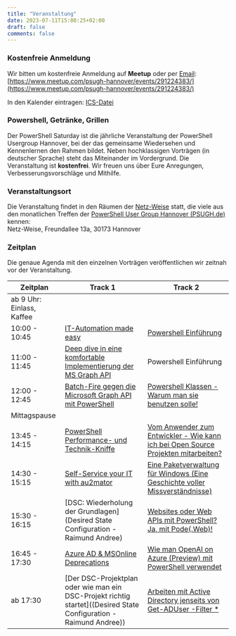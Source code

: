 ```yaml
---
title: "Veranstaltung"
date: 2023-07-11T15:00:25+02:00
draft: false
comments: false
---
```


### Kostenfreie Anmeldung

Wir bitten um kostenfreie Anmeldung auf **Meetup** oder per [Email](mailto:info.psugh.de):  
[https://www.meetup.com/psugh-hannover/events/291224383/](https://www.meetup.com/psugh-hannover/events/291224383/)

In den Kalender eintragen: [ICS-Datei](/veranstaltung/pssat2023.ics)

### Powershell, Getränke, Grillen

Der PowerShell Saturday ist die jährliche Veranstaltung der PowerShell Usergroup Hannover, bei der das gemeinsame Wiedersehen und Kennenlernen den Rahmen bildet. Neben hochklassigen Vorträgen (in deutscher Sprache) steht das Miteinander im Vordergrund. Die Veranstaltung ist **kostenfrei**. Wir freuen uns über Eure Anregungen, Verbesserungsvorschläge und Mithilfe.

### Veranstaltungsort

Die Veranstaltung findet in den Räumen der [Netz-Weise](https://www.netz-weise-it.training/impressum.html) statt, die viele aus den monatlichen Treffen der [PowerShell User Group Hannover (PSUGH.de)](http://psugh.de) kennen:  
Netz-Weise, Freundallee 13a, 30173 Hannover

### Zeitplan

Die genaue Agenda mit den einzelnen Vorträgen veröffentlichen wir zeitnah vor der Veranstaltung. 

| Zeitplan                  | Track 1  | Track 2  |
| ------------------------- | -------- | -------- |
| ab 9 Uhr: Einlass, Kaffee |                                                                                                             |          |
| 10:00 - 10:45             | [IT-Automation made easy](https://pssat.de/session/markushipp/)                                             | [Powershell Einführung](https://pssat.de/session/holgervoges2/)                  |
| 11:00 - 11:45             | [Deep dive in eine komfortable Implementierung der MS Graph API](https://pssat.de/session/andibellstedt/)   | Powershell Einführung  |
| 12:00 - 12:45             | [Batch-Fire gegen die Microsoft Graph API mit PowerShell](https://pssat.de/session/ahmeduzejnovc/)          | [Powershell Klassen - Warum man sie benutzen solle!](https://pssat.de/session/christophburmeister/)   |
| Mittagspause              |          |          |
| 13:45 - 14:15             | [PowerShell Performance- und Technik-Kniffe](https://pssat.de/session/chiristianritter/)                    | [Vom Anwender zum Entwickler - Wie kann ich bei Open Source Projekten mitarbeiten?](https://pssat.de/session/andreasjordan/) |
| 14:30 - 15:15             | [Self-Service your IT with au2mator](https://pssat.de/session/ahmeduzejnovcau2mator/)                       | [Eine Paketverwaltung für Windows (Eine Geschichte voller Missverständnisse)](https://pssat.de/session/andreasnickthorstenbutz/) |
| 15:30 - 16:15             | [DSC: Wiederholung der Grundlagen](Desired State Configuration - Raimund Andree)                            | [Websites oder Web APIs mit PowerShell? Ja, mit Pode(.Web)!](https://pssat.de/session/robinbeismann/)  |
| 16:45 - 17:30             | [Azure AD & MSOnline Deprecations](https://pssat.de/session/friedrichweinmann/)                             | [Wie man OpenAI on Azure (Preview) mit PowerShell verwendet](https://pssat.de/session/martingudel/)  |
| ab 17:30                  | [Der DSC-Projektplan oder wie man ein DSC-Projekt richtig startet]((Desired State Configuration - Raimund Andree)) | [Arbeiten mit Active Directory jenseits von Get-ADUser -Filter *](https://pssat.de/session/evgenijsmirnov/) |
